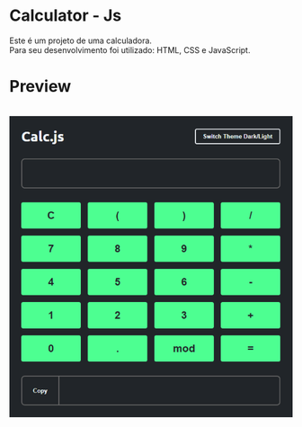 # Calculator - Js
Este é um projeto de uma calculadora. 
<br>
Para seu desenvolvimento foi utilizado: HTML, CSS e JavaScript.
<br>
# Preview
<br>
<img src="./src/assets/img/preview.png">
